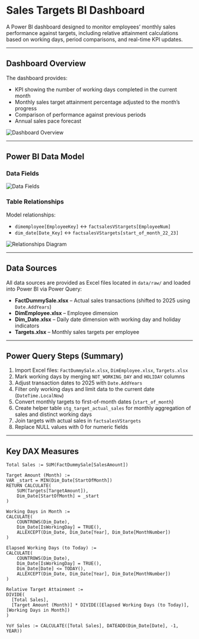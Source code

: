 # Sales Targets BI Dashboard

A Power BI dashboard designed to monitor employees’ monthly sales performance against targets, including relative attainment calculations based on working days, period comparisons, and real-time KPI updates.

---

## Dashboard Overview
The dashboard provides:
- KPI showing the number of working days completed in the current month
- Monthly sales target attainment percentage adjusted to the month’s progress
- Comparison of performance against previous periods
- Annual sales pace forecast

![Dashboard Overview](docs/images/model-dashboard.png)

---

## Power BI Data Model

### Data Fields
![Data Fields](docs/images/model-data.png)

### Table Relationships
Model relationships:
- `dimemployee[EmployeeKey]` ↔ `factsalesVStargets[EmployeeNum]`
- `dim_date[Date_Key]` ↔ `factsalesVStargets[start_of_month_22_23]`

![Relationships Diagram](docs/images/model-relationships.png)

---

## Data Sources
All data sources are provided as Excel files located in `data/raw/` and loaded into Power BI via Power Query:

- **FactDummySale.xlsx** – Actual sales transactions (shifted to 2025 using `Date.AddYears`)
- **DimEmployee.xlsx** – Employee dimension
- **Dim_Date.xlsx** – Daily date dimension with working day and holiday indicators
- **Targets.xlsx** – Monthly sales targets per employee

---

## Power Query Steps (Summary)
1. Import Excel files: `FactDummySale.xlsx`, `DimEmployee.xlsx`, `Targets.xlsx`
2. Mark working days by merging `NOT_WORKING_DAY` and `HOLIDAY` columns
3. Adjust transaction dates to 2025 with `Date.AddYears`
4. Filter only working days and limit data to the current date (`DateTime.LocalNow`)
5. Convert monthly targets to first-of-month dates (`start_of_month`)
6. Create helper table `stg_target_actual_sales` for monthly aggregation of sales and distinct working days
7. Join targets with actual sales in `factsalesVStargets`
8. Replace NULL values with 0 for numeric fields

---

## Key DAX Measures
```DAX
Total Sales := SUM(FactDummySale[SalesAmount])

Target Amount (Month) :=
VAR _start = MIN(Dim_Date[StartOfMonth])
RETURN CALCULATE(
    SUM(Targets[TargetAmount]),
    Dim_Date[StartOfMonth] = _start
)

Working Days in Month :=
CALCULATE(
    COUNTROWS(Dim_Date),
    Dim_Date[IsWorkingDay] = TRUE(),
    ALLEXCEPT(Dim_Date, Dim_Date[Year], Dim_Date[MonthNumber])
)

Elapsed Working Days (to Today) :=
CALCULATE(
    COUNTROWS(Dim_Date),
    Dim_Date[IsWorkingDay] = TRUE(),
    Dim_Date[Date] <= TODAY(),
    ALLEXCEPT(Dim_Date, Dim_Date[Year], Dim_Date[MonthNumber])
)

Relative Target Attainment :=
DIVIDE(
  [Total Sales],
  [Target Amount (Month)] * DIVIDE([Elapsed Working Days (to Today)], [Working Days in Month])
)

YoY Sales := CALCULATE([Total Sales], DATEADD(Dim_Date[Date], -1, YEAR))
